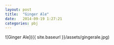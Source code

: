 ```yaml
---
layout: post
title:  "Ginger Ale"
date:   2014-09-19 1:27:21
categories: pbj
---
```


![Ginger Ale]({{ site.baseurl }}/assets/gingerale.jpg)
